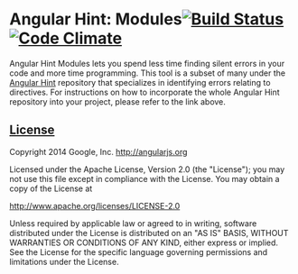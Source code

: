Angular Hint: Modules[![Build Status](https://travis-ci.org/angular/angular-hint-modules.svg?branch=master)](https://travis-ci.org/angular/angular-hint-modules)[![Code Climate](https://codeclimate.com/github/angular/angular-hint-modules.png)](https://codeclimate.com/github/angular/angular-hint-modules)
===================

Angular Hint Modules lets you spend less time finding silent errors in your code and more time programming. This tool is a subset of many under the [Angular Hint](https://github.com/angular/angular-hint) repository that specializes in identifying errors relating to directives. For instructions on how to incorporate the whole Angular Hint repository into your project, please refer to the link above.

## [License](LICENSE)

Copyright 2014 Google, Inc. http://angularjs.org

Licensed under the Apache License, Version 2.0 (the "License");
you may not use this file except in compliance with the License.
You may obtain a copy of the License at

   http://www.apache.org/licenses/LICENSE-2.0

Unless required by applicable law or agreed to in writing, software
distributed under the License is distributed on an "AS IS" BASIS,
WITHOUT WARRANTIES OR CONDITIONS OF ANY KIND, either express or implied.
See the License for the specific language governing permissions and
limitations under the License.
